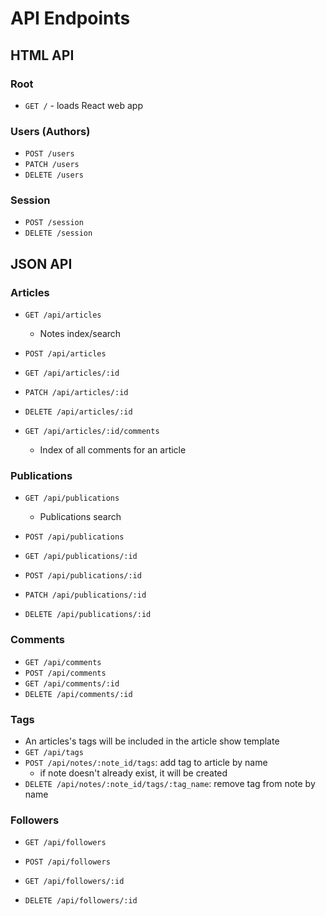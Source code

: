 # API Endpoints

## HTML API

### Root

- `GET /` - loads React web app

### Users (Authors)

- `POST /users`
- `PATCH /users`
- `DELETE /users`

### Session

- `POST /session`
- `DELETE /session`

## JSON API

### Articles

- `GET /api/articles`
  - Notes index/search
- `POST /api/articles`

- `GET /api/articles/:id`
- `PATCH /api/articles/:id`
- `DELETE /api/articles/:id`

- `GET /api/articles/:id/comments`
  - Index of all comments for an article

### Publications

- `GET /api/publications`
  - Publications search
- `POST /api/publications`

- `GET /api/publications/:id`
- `POST /api/publications/:id`
- `PATCH /api/publications/:id`
- `DELETE /api/publications/:id`

### Comments

- `GET /api/comments`
- `POST /api/comments`
- `GET /api/comments/:id`
- `DELETE /api/comments/:id`

### Tags

- An articles's tags will be included in the article show template
- `GET /api/tags`
- `POST /api/notes/:note_id/tags`: add tag to article by name
  - if note doesn't already exist, it will be created
- `DELETE /api/notes/:note_id/tags/:tag_name`: remove tag from note by name

### Followers
- `GET /api/followers`
- `POST /api/followers`

- `GET /api/followers/:id`
- `DELETE /api/followers/:id`
